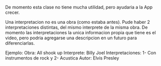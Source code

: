 De momento esta clase no tiene mucha utilidad, pero ayudaria a la App crecer.

Una interpretacion no es una obra (como estaba antes).
Pude haber 2 interpretaciones distintas, del mismo interprete de la misma obra.
De momento las interpretaciones la unica informacion propia que tiene es el video, pero podria agregarse una descripcion en un futuro para diferenciarlas.

Ejemplo:
Obra: All shook up
Interprete: Billy Joel 
Interpretaciones: 1- Con instrumentos de rock y  2- Acustica
Autor: Elvis Presley